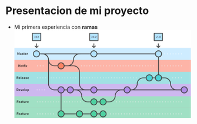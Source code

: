 # Presentacion de mi proyecto
* Mi primera experiencia con **ramas**\
![Git Flow](https://github.com/be-bus/miPrimerRepo/blob/feature/img/git%20flow.png)